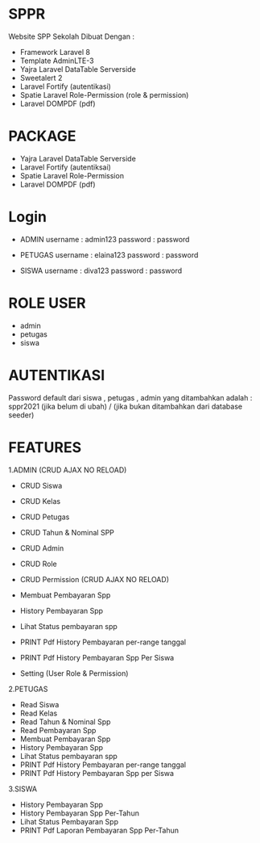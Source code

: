 # SPPR
Website SPP Sekolah Dibuat Dengan : 
- Framework Laravel 8
- Template AdminLTE-3
- Yajra Laravel DataTable Serverside
- Sweetalert 2 
- Laravel Fortify (autentikasi)
- Spatie Laravel Role-Permission (role & permission)
- Laravel DOMPDF (pdf)

# PACKAGE
- Yajra Laravel DataTable Serverside 
- Laravel Fortify (autentiksai)
- Spatie Laravel Role-Permission
- Laravel DOMPDF (pdf)

# Login 

- ADMIN
username : admin123
password : password

- PETUGAS
username : elaina123
password : password

- SISWA
username : diva123
password : password

# ROLE USER
- admin
- petugas
- siswa

# AUTENTIKASI
Password default dari siswa , petugas , admin yang ditambahkan 
adalah : sppr2021 (jika belum di ubah) / (jika bukan ditambahkan dari database seeder)


# FEATURES 
1.ADMIN
(CRUD AJAX NO RELOAD)
- CRUD Siswa
- CRUD Kelas
- CRUD Petugas
- CRUD Tahun & Nominal SPP
- CRUD Admin
- CRUD Role
- CRUD Permission
(CRUD AJAX NO RELOAD)

- Membuat Pembayaran Spp
- History Pembayaran Spp 
- Lihat Status pembayaran spp
- PRINT Pdf History Pembayaran per-range tanggal
- PRINT Pdf History Pembayaran Spp Per Siswa
- Setting (User Role & Permission) 

2.PETUGAS
- Read Siswa
- Read Kelas
- Read Tahun & Nominal Spp
- Read Pembayaran Spp
- Membuat Pembayaran Spp
- History Pembayaran Spp
- Lihat Status pembayaran spp
- PRINT Pdf History Pembayaran per-range tanggal
- PRINT Pdf History Pembayaran Spp per Siswa

3.SISWA
- History Pembayaran Spp
- History Pembayaran Spp Per-Tahun
- Lihat Status Pembayaran Spp
- PRINT Pdf Laporan Pembayaran Spp Per-Tahun
